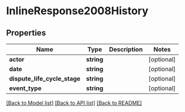 # InlineResponse2008History

## Properties
Name | Type | Description | Notes
------------ | ------------- | ------------- | -------------
**actor** | **string** |  | [optional] 
**date** | **string** |  | [optional] 
**dispute_life_cycle_stage** | **string** |  | [optional] 
**event_type** | **string** |  | [optional] 

[[Back to Model list]](../README.md#documentation-for-models) [[Back to API list]](../README.md#documentation-for-api-endpoints) [[Back to README]](../README.md)


